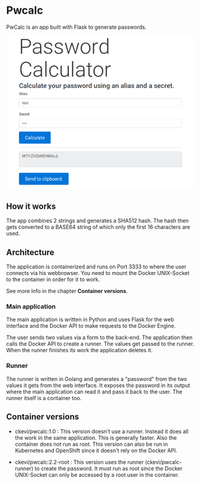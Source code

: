 # Pwcalc

PwCalc is an app built with Flask to generate passwords.

![](./images/screenshot.png)

## How it works

The app combines 2 strings and generates a SHA512 hash. The hash then gets converted to a BASE64 string of which only the first 16 characters are used.

## Architecture

The application is containerized and runs on Port 3333 to where the user connects via his webbrowser. You need to mount the Docker UNIX-Socket to the container in order for it to work.

See more Info in the chapter **Container versions**.

### Main application

The main application is written in Python and uses Flask for the web interface and the Docker API to make requests to the Docker Engine.

The user sends two values via a form to the back-end. The application then calls the Docker API to create a runner. The values get passed to the runner. When the runner finishes its work the application deletes it.

### Runner

The runner is written in Golang and generates a "password" from the two values it gets from the web interface. It exposes the password in its output where the main application can read it and pass it back to the user. The runner itself is a container too.

## Container versions

- ckevi/pwcalc:1.0 : This version doesn't use a runner. Instead it does all the work in the same application. This is generally faster. Also the container does not run as root. This version can also be run in Kubernetes and OpenShift since it doesn't rely on the Docker API.

- ckevi/pwcalc:2.2-root : This version uses the runner (ckevi/pwcalc-runner) to create the password. It must run as root since the Docker UNIX-Socket can only be accessed by a root user in the container.
